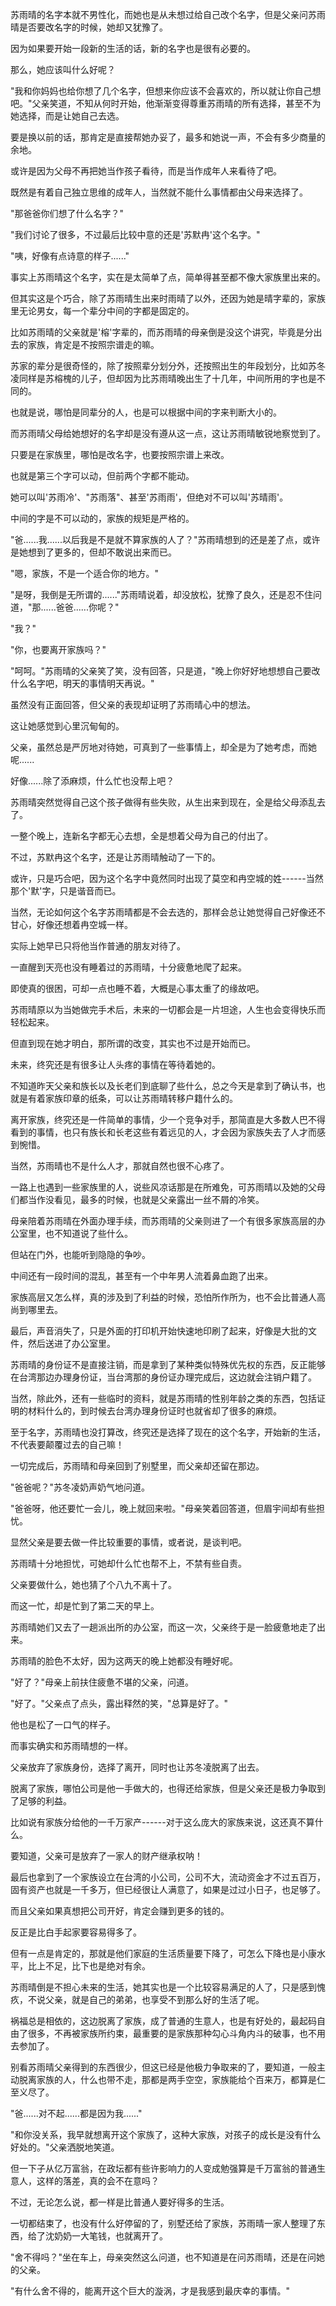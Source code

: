 <link rel="stylesheet" href="../../styles/text.css" />

苏雨晴的名字本就不男性化，而她也是从未想过给自己改个名字，但是父亲问苏雨晴是否要改名字的时候，她却又犹豫了。

因为如果要开始一段新的生活的话，新的名字也是很有必要的。

那么，她应该叫什么好呢？

"我和你妈妈也给你想了几个名字，但想来你应该不会喜欢的，所以就让你自己想吧。"父亲笑道，不知从何时开始，他渐渐变得尊重苏雨晴的所有选择，甚至不为她选择，而是让她自己去选。

要是换以前的话，那肯定是直接帮她办妥了，最多和她说一声，不会有多少商量的余地。

或许是因为父母不再把她当作孩子看待，而是当作成年人来看待了吧。

既然是有着自己独立思维的成年人，当然就不能什么事情都由父母来选择了。

"那爸爸你们想了什么名字？"

"我们讨论了很多，不过最后比较中意的还是'苏默冉'这个名字。"

"咦，好像有点诗意的样子......"

事实上苏雨晴这个名字，实在是太简单了点，简单得甚至都不像大家族里出来的。

但其实这是个巧合，除了苏雨晴生出来时雨晴了以外，还因为她是晴字辈的，家族里无论男女，每一个辈分中间的字都是固定的。

比如苏雨晴的父亲就是'榕'字辈的，而苏雨晴的母亲倒是没这个讲究，毕竟是分出去的家族，肯定是不按照宗谱走的嘛。

苏家的辈分是很奇怪的，除了按照辈分划分外，还按照出生的年段划分，比如苏冬凌同样是苏榕槐的儿子，但却因为比苏雨晴晚出生了十几年，中间所用的字也是不同的。

也就是说，哪怕是同辈分的人，也是可以根据中间的字来判断大小的。

而苏雨晴父母给她想好的名字却是没有遵从这一点，这让苏雨晴敏锐地察觉到了。

只要是在家族里，哪怕是改名字，也要按照宗谱上来改。

也就是第三个字可以动，但前两个字都不能动。

她可以叫'苏雨冷'、"苏雨落"、甚至'苏雨雨'，但绝对不可以叫'苏晴雨'。

中间的字是不可以动的，家族的规矩是严格的。

"爸......我......以后我是不是就不算家族的人了？"苏雨晴想到的还是差了点，或许是她想到了更多的，但却不敢说出来而已。

"嗯，家族，不是一个适合你的地方。"

"是呀，我倒是无所谓的......"苏雨晴说着，却没放松，犹豫了良久，还是忍不住问道，"那......爸爸......你呢？"

"我？"

"你，也要离开家族吗？"

"呵呵。"苏雨晴的父亲笑了笑，没有回答，只是道，"晚上你好好地想想自己要改什么名字吧，明天的事情明天再说。"

虽然没有正面回答，但父亲的表现却证明了苏雨晴心中的想法。

这让她感觉到心里沉甸甸的。

父亲，虽然总是严厉地对待她，可真到了一些事情上，却全是为了她考虑，而她呢......

好像......除了添麻烦，什么忙也没帮上吧？

苏雨晴突然觉得自己这个孩子做得有些失败，从生出来到现在，全是给父母添乱去了。

一整个晚上，连新名字都无心去想，全是想着父母为自己的付出了。

不过，苏默冉这个名字，还是让苏雨晴触动了一下的。

或许，只是巧合吧，因为这个名字中竟然同时出现了莫空和冉空城的姓------当然那个'默'字，只是谐音而已。

当然，无论如何这个名字苏雨晴都是不会去选的，那样会总让她觉得自己好像还不甘心，好像还想着冉空城一样。

实际上她早已只将他当作普通的朋友对待了。

一直醒到天亮也没有睡着过的苏雨晴，十分疲惫地爬了起来。

即使真的很困，可却一点也睡不着，大概是心事太重了的缘故吧。

苏雨晴原以为当她做完手术后，未来的一切都会是一片坦途，人生也会变得快乐而轻松起来。

但直到现在她才明白，那所谓的改变，其实也不过是开始而已。

未来，终究还是有很多让人头疼的事情在等待着她的。

不知道昨天父亲和族长以及长老们到底聊了些什么，总之今天是拿到了确认书，也就是有着家族印章的纸条，可以让苏雨晴转移户籍什么的。

离开家族，终究还是一件简单的事情，少一个竞争对手，那简直是大多数人巴不得看到的事情，也只有族长和长老这些有着远见的人，才会因为家族失去了人才而感到惋惜。

当然，苏雨晴也不是什么人才，那就自然也很不心疼了。

一路上也遇到一些家族里的人，说些风凉话那是在所难免，可苏雨晴以及她的父母们都当作没看见，最多的时候，也就是父亲露出一丝不屑的冷笑。

母亲陪着苏雨晴在外面办理手续，而苏雨晴的父亲则进了一个有很多家族高层的办公室里，也不知道说了些什么。

但站在门外，也能听到隐隐的争吵。

中间还有一段时间的混乱，甚至有一个中年男人流着鼻血跑了出来。

家族高层又怎么样，真的涉及到了利益的时候，恐怕所作所为，也不会比普通人高尚到哪里去。

最后，声音消失了，只是外面的打印机开始快速地印刷了起来，好像是大批的文件，然后送进了办公室里。

苏雨晴的身份证不是直接注销，而是拿到了某种类似特殊优先权的东西，反正能够在台湾那边办理身份证，当台湾那的身份证办理完成后，这边就会注销户籍了。

当然，除此外，还有一些临时的资料，就是苏雨晴的性别年龄之类的东西，包括证明的材料什么的，到时候去台湾办理身份证时也就省却了很多的麻烦。

至于名字，苏雨晴也没打算改，终究还是选择了现在的这个名字，开始新的生活，不代表要颠覆过去的自己嘛！

一切完成后，苏雨晴和母亲回到了别墅里，而父亲却还留在那边。

"爸爸呢？"苏冬凌奶声奶气地问道。

"爸爸呀，他还要忙一会儿，晚上就回来啦。"母亲笑着回答道，但眉宇间却有些担忧。

显然父亲是要去做一件比较重要的事情，或者说，是谈判吧。

苏雨晴十分地担忧，可她却什么忙也帮不上，不禁有些自责。

父亲要做什么，她也猜了个八九不离十了。

而这一忙，却是忙到了第二天的早上。

苏雨晴她们又去了一趟派出所的办公室，而这一次，父亲终于是一脸疲惫地走了出来。

苏雨晴的脸色不太好，因为这两天的晚上她都没有睡好呢。

"好了？"母亲上前扶住疲惫不堪的父亲，问道。

"好了。"父亲点了点头，露出释然的笑，"总算是好了。"

他也是松了一口气的样子。

而事实确实和苏雨晴想的一样。

父亲放弃了家族身份，选择了离开，同时也让苏冬凌脱离了出去。

脱离了家族，哪怕公司是他一手做大的，也得还给家族，但是父亲还是极力争取到了足够的利益。

比如说有家族分给他的一千万家产------对于这么庞大的家族来说，这还真不算什么。

要知道，父亲可是放弃了一家人的财产继承权呐！

最后也拿到了一个家族设立在台湾的小公司，公司不大，流动资金才不过五百万，固有资产也就是一千多万，但已经很让人满意了，如果是过过小日子，也足够了。

而且父亲如果真想把公司开好，肯定会赚到更多的钱的。

反正是比白手起家要容易得多了。

但有一点是肯定的，那就是他们家庭的生活质量要下降了，可怎么下降也是小康水平，比上不足，比下也是绝对有余。

苏雨晴倒是不担心未来的生活，她其实也是一个比较容易满足的人了，只是感到愧疚，不说父亲，就是自己的弟弟，也享受不到那么好的生活了呢。

祸福总是相依的，这边脱离了家族，成了普通的生意人，也是有好处的，最起码自由了很多，不再被家族所约束，最重要的是家族那种勾心斗角内斗的破事，也不用去参加了。

别看苏雨晴父亲得到的东西很少，但这已经是他极力争取来的了，要知道，一般主动脱离家族的人，什么也带不走，那都是两手空空，家族能给个百来万，都算是仁至义尽了。

"爸......对不起......都是因为我......"

"和你没关系，我早就想离开这个家族了，这种大家族，对孩子的成长是没有什么好处的。"父亲洒脱地笑道。

但一下子从亿万富翁，在政坛都有些许影响力的人变成勉强算是千万富翁的普通生意人，这样的落差，真的会不在意吗？

不过，无论怎么说，都一样是比普通人要好得多的生活。

一切都结束了，也没有什么好停留的了，别墅还给了家族，苏雨晴一家人整理了东西，给了沈奶奶一大笔钱，也就离开了。

"舍不得吗？"坐在车上，母亲突然这么问道，也不知道是在问苏雨晴，还是在问她的父亲。

"有什么舍不得的，能离开这个巨大的漩涡，才是我感到最庆幸的事情。"

